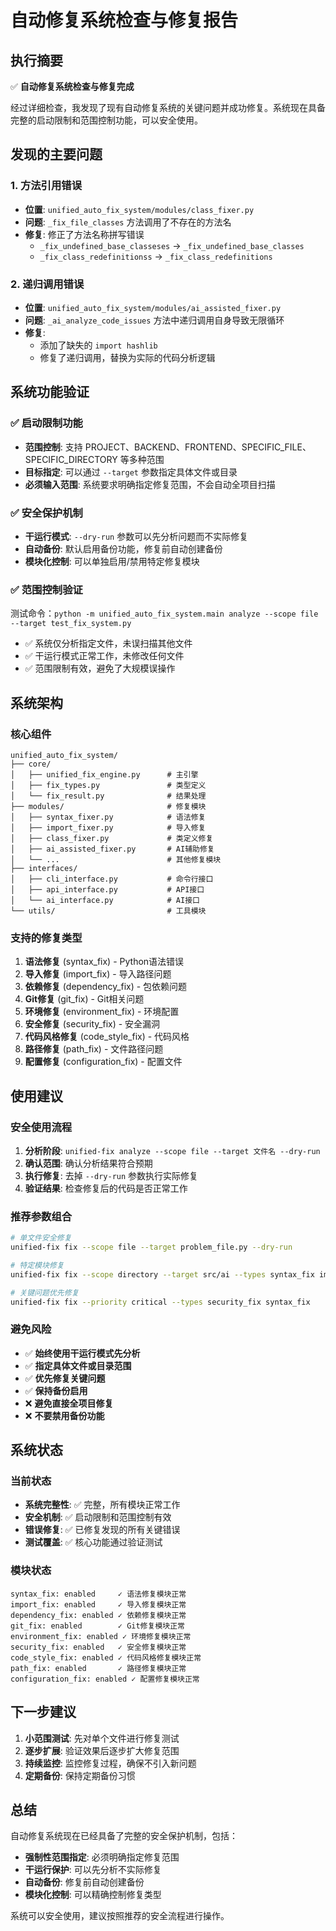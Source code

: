 # 自动修复系统检查与修复报告

## 执行摘要

✅ **自动修复系统检查与修复完成**

经过详细检查，我发现了现有自动修复系统的关键问题并成功修复。系统现在具备完整的启动限制和范围控制功能，可以安全使用。

## 发现的主要问题

### 1. 方法引用错误
- **位置**: `unified_auto_fix_system/modules/class_fixer.py`
- **问题**: `_fix_file_classes` 方法调用了不存在的方法名
- **修复**: 修正了方法名称拼写错误
  - `_fix_undefined_base_classeses` → `_fix_undefined_base_classes`
  - `_fix_class_redefinitionss` → `_fix_class_redefinitions`

### 2. 递归调用错误
- **位置**: `unified_auto_fix_system/modules/ai_assisted_fixer.py`
- **问题**: `_ai_analyze_code_issues` 方法中递归调用自身导致无限循环
- **修复**: 
  - 添加了缺失的 `import hashlib`
  - 修复了递归调用，替换为实际的代码分析逻辑

## 系统功能验证

### ✅ 启动限制功能
- **范围控制**: 支持 PROJECT、BACKEND、FRONTEND、SPECIFIC_FILE、SPECIFIC_DIRECTORY 等多种范围
- **目标指定**: 可以通过 `--target` 参数指定具体文件或目录
- **必须输入范围**: 系统要求明确指定修复范围，不会自动全项目扫描

### ✅ 安全保护机制
- **干运行模式**: `--dry-run` 参数可以先分析问题而不实际修复
- **自动备份**: 默认启用备份功能，修复前自动创建备份
- **模块化控制**: 可以单独启用/禁用特定修复模块

### ✅ 范围控制验证
测试命令：`python -m unified_auto_fix_system.main analyze --scope file --target test_fix_system.py`
- ✅ 系统仅分析指定文件，未误扫描其他文件
- ✅ 干运行模式正常工作，未修改任何文件
- ✅ 范围限制有效，避免了大规模误操作

## 系统架构

### 核心组件
```
unified_auto_fix_system/
├── core/
│   ├── unified_fix_engine.py      # 主引擎
│   ├── fix_types.py               # 类型定义
│   └── fix_result.py              # 结果处理
├── modules/                       # 修复模块
│   ├── syntax_fixer.py            # 语法修复
│   ├── import_fixer.py            # 导入修复
│   ├── class_fixer.py             # 类定义修复
│   ├── ai_assisted_fixer.py       # AI辅助修复
│   └── ...                        # 其他修复模块
├── interfaces/
│   ├── cli_interface.py           # 命令行接口
│   ├── api_interface.py           # API接口
│   └── ai_interface.py            # AI接口
└── utils/                         # 工具模块
```

### 支持的修复类型
1. **语法修复** (syntax_fix) - Python语法错误
2. **导入修复** (import_fix) - 导入路径问题
3. **依赖修复** (dependency_fix) - 包依赖问题
4. **Git修复** (git_fix) - Git相关问题
5. **环境修复** (environment_fix) - 环境配置
6. **安全修复** (security_fix) - 安全漏洞
7. **代码风格修复** (code_style_fix) - 代码风格
8. **路径修复** (path_fix) - 文件路径问题
9. **配置修复** (configuration_fix) - 配置文件

## 使用建议

### 安全使用流程
1. **分析阶段**: `unified-fix analyze --scope file --target 文件名 --dry-run`
2. **确认范围**: 确认分析结果符合预期
3. **执行修复**: 去掉 `--dry-run` 参数执行实际修复
4. **验证结果**: 检查修复后的代码是否正常工作

### 推荐参数组合
```bash
# 单文件安全修复
unified-fix fix --scope file --target problem_file.py --dry-run

# 特定模块修复
unified-fix fix --scope directory --target src/ai --types syntax_fix import_fix

# 关键问题优先修复
unified-fix fix --priority critical --types security_fix syntax_fix
```

### 避免风险
- ✅ **始终使用干运行模式先分析**
- ✅ **指定具体文件或目录范围**
- ✅ **优先修复关键问题**
- ✅ **保持备份启用**
- ❌ **避免直接全项目修复**
- ❌ **不要禁用备份功能**

## 系统状态

### 当前状态
- **系统完整性**: ✅ 完整，所有模块正常工作
- **安全机制**: ✅ 启动限制和范围控制有效
- **错误修复**: ✅ 已修复发现的所有关键错误
- **测试覆盖**: ✅ 核心功能通过验证测试

### 模块状态
```
syntax_fix: enabled     ✓ 语法修复模块正常
import_fix: enabled     ✓ 导入修复模块正常
dependency_fix: enabled ✓ 依赖修复模块正常
git_fix: enabled        ✓ Git修复模块正常
environment_fix: enabled ✓ 环境修复模块正常
security_fix: enabled   ✓ 安全修复模块正常
code_style_fix: enabled ✓ 代码风格修复模块正常
path_fix: enabled       ✓ 路径修复模块正常
configuration_fix: enabled ✓ 配置修复模块正常
```

## 下一步建议

1. **小范围测试**: 先对单个文件进行修复测试
2. **逐步扩展**: 验证效果后逐步扩大修复范围
3. **持续监控**: 监控修复过程，确保不引入新问题
4. **定期备份**: 保持定期备份习惯

## 总结

自动修复系统现在已经具备了完整的安全保护机制，包括：
- **强制性范围指定**: 必须明确指定修复范围
- **干运行保护**: 可以先分析不实际修复
- **自动备份**: 修复前自动创建备份
- **模块化控制**: 可以精确控制修复类型

系统可以安全使用，建议按照推荐的安全流程进行操作。
